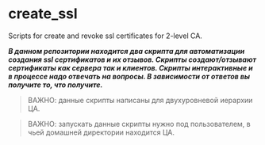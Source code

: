 # create_ssl
Scripts for create and revoke ssl certificates for 2-level CA.

***В данном репозитории находится два скрипта для автоматизации создания ssl сертификатов и их отзывов. Скрипты создают/отзывают сертификаты как сервера так и клиентов. Скрипты интерактивные и в процессе надо отвечать на вопросы. В зависимости от ответов вы получите то, что получите.***

> ВАЖНО: данные скрипты написаны для двухуровневой иерархии ЦА.

> ВАЖНО: запускать данные скрипты нужно под пользователем, в чьей домашней директории находится ЦА.
